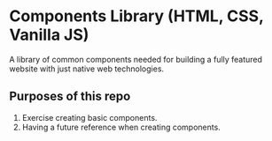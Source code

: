 # Components Library (HTML, CSS, Vanilla JS)
A library of common components needed for building a fully featured website with just native web technologies.
## Purposes of this repo
1. Exercise creating basic components.
2. Having a future reference when creating components.

